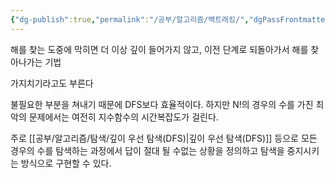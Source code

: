 ```yaml
---
{"dg-publish":true,"permalink":"/공부/알고리즘/백트래킹/","dgPassFrontmatter":true}
---
```



해를 찾는 도중에 막히면 더 이상 깊이 들어가지 않고, 이전 단계로 되돌아가서 해를 찾아나가는 기법

가지치기라고도 부른다

불필요한 부분을 쳐내기 때문에 DFS보다 효율적이다. 하지만 N!의 경우의 수를 가진 최악의 문제에서는 여전히 지수함수의 시간복잡도가 걸린다.

주로 [[공부/알고리즘/탐색/깊이 우선 탐색(DFS)\|깊이 우선 탐색(DFS)]] 등으로 모든 경우의 수를 탐색하는 과정에서 답이 절대 될 수없는 상황을 정의하고 탐색을 중지시키는 방식으로 구현할 수 있다.